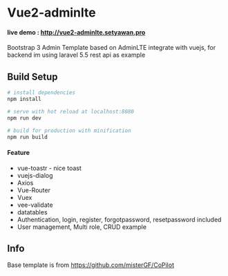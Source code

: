 # Vue2-adminlte

#### live demo : http://vue2-adminlte.setyawan.pro

Bootstrap 3 Admin Template based on AdminLTE integrate with vuejs,
for backend im using laravel 5.5 rest api as example

## Build Setup

``` bash
# install dependencies
npm install

# serve with hot reload at localhost:8080
npm run dev

# build for production with minification
npm run build

```
#### Feature

* vue-toastr - nice toast
* vuejs-dialog
* Axios
* Vue-Router 
* Vuex 
* vee-validate
* datatables
* Authentication, login, register, forgotpassword, resetpassword included
* User management, Multi role, CRUD example

Info
------------
Base template is from https://github.com/misterGF/CoPilot
